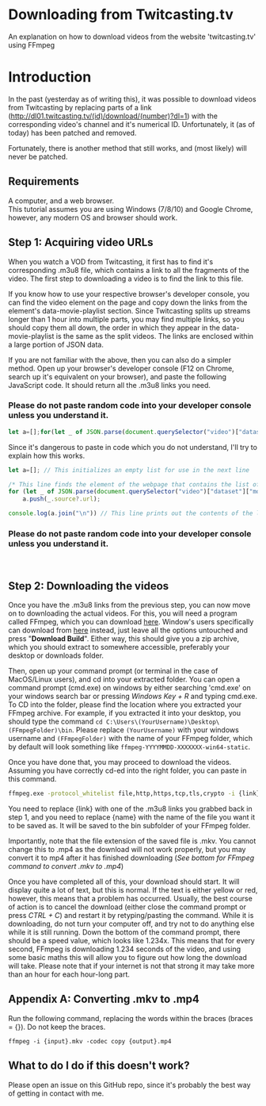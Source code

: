 # Downloading from Twitcasting.tv
An explanation on how to download videos from the website 'twitcasting.tv' using FFmpeg

# Introduction
In the past (yesterday as of writing this), it was possible to download videos from Twitcasting by replacing parts of a link (http://dl01.twitcasting.tv/(id)/download/(number)?dl=1) with the corresponding video's channel and it's numerical ID. Unfortunately, it (as of today) has been patched and removed.   

Fortunately, there is another method that still works, and (most likely) will never be patched.

## Requirements
A computer, and a web browser.  
This tutorial assumes you are using Windows (7/8/10) and Google Chrome, however, any modern OS and browser should work. 

## Step 1: Acquiring video URLs
When you watch a VOD from Twitcasting, it first has to find it's corresponding .m3u8 file, which contains a link to all the fragments of the video. The first step to downloading a video is to find the link to this file.   

If you know how to use your respective browser's developer console, you can find the video element on the page and copy down the links from the element's data-movie-playlist section. Since Twitcasting splits up streams longer than 1 hour into multiple parts, you may find multiple links, so you should copy them all down, the order in which they appear in the data-movie-playlist is the same as the split videos. The links are enclosed within a large portion of JSON data.

If you are not familiar with the above, then you can also do a simpler method. Open up your browser's developer console (F12 on Chrome, search up it's equivalent on your browser), and paste the following JavaScript code. It should return all the .m3u8 links you need.
### **Please do not paste random code into your developer console unless you understand it.**
```js
let a=[];for(let _ of JSON.parse(document.querySelector("video")["dataset"]["moviePlaylist"])[2])a.push(_.source?.url);console.log(a.join("\n"))
```
Since it's dangerous to paste in code which you do not understand, I'll try to explain how this works.
```js
let a=[]; // This initializes an empty list for use in the next line

/* This line finds the element of the webpage that contains the list of links, and adds all of them to the list created above */
for (let _ of JSON.parse(document.querySelector("video")["dataset"]["moviePlaylist"])[2])   
    a.push(_.source?.url);

console.log(a.join("\n")) // This line prints out the contents of the list created in the first line, separated by a new line.
```
### **Please do not paste random code into your developer console unless you understand it.**
<br />

## Step 2: Downloading the videos
Once you have the .m3u8 links from the previous step, you can now move on to downloading the actual videos. For this, you will need a program called FFmpeg, which you can download [here](https://ffmpeg.org/download.html). Window's users specifically can download from [here](https://www.gyan.dev/ffmpeg/builds/) instead, just leave all the options untouched and press "**Download Build**". Either way, this should give you a zip archive, which you should extract to somewhere accessible, preferably your desktop or downloads folder.

Then, open up your command prompt (or terminal in the case of MacOS/Linux users), and cd into your extracted folder. You can open a command prompt (cmd.exe) on windows by either searching 'cmd.exe' on your windows search bar or pressing _Windows Key + R_ and typing cmd.exe. To CD into the folder, please find the location where you extracted your FFmpeg archive. For example, if you extracted it into your desktop, you should type the command `cd C:\Users\(YourUsername)\Desktop\(FFmpegFolder)\bin`. Please replace `(YourUsername)` with your windows username and `(FFmpegFolder)` with the name of your FFmpeg folder, which by default will look something like `ffmpeg-YYYYMMDD-XXXXXXX-win64-static`.

Once you have done that, you may proceed to download the videos. Assuming you have correctly cd-ed into the right folder, you can paste in this command.
```bat
ffmpeg.exe -protocol_whitelist file,http,https,tcp,tls,crypto -i {link} -c copy {name}.mkv
```
You need to replace {link} with one of the .m3u8 links you grabbed back in step 1, and you need to replace {name} with the name of the file you want it to be saved as. It will be saved to the bin subfolder of your FFmpeg folder.

Importantly, note that the file extension of the saved file is .mkv. You cannot change this to .mp4 as the download will not work properly, but you may convert it to mp4 after it has finished downloading (_See bottom for FFmpeg command to convert .mkv to .mp4_)

Once you have completed all of this, your download should start. It will display quite a lot of text, but this is normal. If the text is either yellow or red, however, this means that a problem has occurred. Usually, the best course of action is to cancel the download (either close the command prompt or press _CTRL + C_) and restart it by retyping/pasting the command. While it is downloading, do not turn your computer off, and try not to do anything else while it is still running. Down the bottom of the command prompt, there should be a speed value, which looks like 1.234x. This means that for every second, FFmpeg is downloading 1.234 seconds of the video, and using some basic maths this will allow you to figure out how long the download will take. Please note that if your internet is not that strong it may take more than an hour for each hour-long part.

## Appendix A: Converting .mkv to .mp4
Run the following command, replacing the words within the braces (braces = {}). Do not keep the braces.
```
ffmpeg -i {input}.mkv -codec copy {output}.mp4
```

## What to do I do if this doesn't work?
Please open an issue on this GitHub repo, since it's probably the best way of getting in contact with me. 
